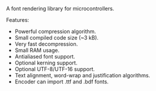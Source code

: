 A font rendering library for microcontrollers.

Features:

  * Powerful compression algorithm.
  * Small compiled code size (~3 kB).
  * Very fast decompression.
  * Small RAM usage.
  * Antialiased font support.
  * Optional kerning support.
  * Optional UTF-8/UTF-16 support.
  * Text alignment, word-wrap and justification algorithms.
  * Encoder can import .ttf and .bdf fonts.